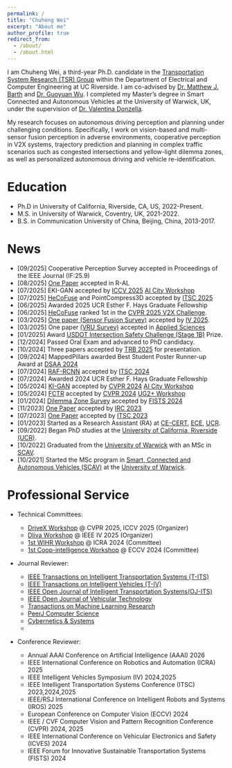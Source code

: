 ```yaml
---
permalink: /
title: "Chuheng Wei"
excerpt: "About me"
author_profile: true
redirect_from: 
  - /about/
  - /about.html
---
```


I am Chuheng Wei, a third-year Ph.D. candidate in the [Transportation System Research (TSR) Group](https://www.cert.ucr.edu/transportation-systems-vehicle-infrastructure-interaction) within the Department of Electrical and Computer Engineering at UC Riverside. I am co-advised by [Dr. Matthew J. Barth](https://intra.ece.ucr.edu/~barth/?_gl=1%2Atxlm05%2A_ga%2AMTIxMTU1MDMyMy4xNjkzOTQ5OTQ0%2A_ga_S8BZQKWST2%2AMTcwMzkzMDI1My41Mi4xLjE3MDM5MzAzMDIuMC4wLjA.%2A_ga_Z1RGSBHBF7%2AMTcwMzkzMDI1My41Mi4xLjE3MDM5MzAzMDIuMC4wLjA.) and [Dr. Guoyuan Wu](https://profiles.ucr.edu/app/home/profile/guoyuanw). I completed my Master’s degree in Smart Connected and Autonomous Vehicles at the University of Warwick, UK, under the supervision of [Dr. Valentina Donzella](https://warwick.ac.uk/fac/sci/wmg/about/our-people/profile?wmgid=1224).

My research focuses on autonomous driving perception and planning under challenging conditions. Specifically, I work on vision-based and multi-sensor fusion perception in adverse environments, cooperative perception in V2X systems, trajectory prediction and planning in complex traffic scenarios such as congested intersections and yellow-light dilemma zones, as well as personalized autonomous driving and vehicle re-identification.



Education
======
* Ph.D in University of California, Riverside, CA, US, 2022-Present.
* M.S. in University of Warwick, Coventry, UK, 2021-2022.
* B.S. in Communication University of China, Beijing, China, 2013-2017.


News
======
- [09/2025] Cooperative Perception Survey accepted in Proceedings of the IEEE Journal (IF:25.9)
- [08/2025] [One Paper](https://ieeexplore.ieee.org/abstract/document/11122292) accepted in R-AL
- [07/2025] EKI-GAN accepted by [ICCV 2025](https://iccv.thecvf.com/) [AI City Workshop](https://www.aicitychallenge.org/)
- [07/2025] [HeCoFuse](https://arxiv.org/abs/2507.13677) and PointCompress3D accepted by [ITSC 2025](https://ieee-itsc.org/2025/)
- [06/2025] Awarded 2025 UCR Esther F. Hays Graduate Fellowship
- [06/2025] [HeCoFuse](https://arxiv.org/abs/2507.13677) ranked 1st in the [CVPR 2025 V2X Challenge](https://drivex-workshop.github.io/).
- [03/2025] [One paper (Sensor Fusion Survey)](https://ieeexplore.ieee.org/document/11097396) accepted by [IV 2025](https://ieee-iv.org/2025/).
- [03/2025] One paper [(VRU Survey)](https://www.mdpi.com/2076-3417/15/7/3797) accepted in [Applied Sciences](https://www.mdpi.com/journal/applsci) 
- [01/2025] Award [USDOT Intersection Safety Challenge (Stage 1B)](https://its.dot.gov/isc/) Prize.
- [12/2024] Passed Oral Exam and advanced to PhD candidacy.
- [10/2024] Three papers accepted by [TRB 2025](https://trb-annual-meeting.nationalacademies.org/) for presentation.  
- [09/2024] MappedPillars awarded Best Student Poster Runner-up Award at [DSAA 2024](https://dsaa2024.dsaa.co/)
- [07/2024] [RAF-RCNN](https://ieeexplore.ieee.org/abstract/document/10920096) accepted by [ITSC 2024](https://ieee-itsc.org/2024/)
- [07/2024] Awarded 2024 UCR Esther F. Hays Graduate Fellowship
- [05/2024] [KI-GAN](https://openaccess.thecvf.com/content/CVPR2024W/AICity/html/Wei_KI-GAN_Knowledge-Informed_Generative_Adversarial_Networks_for_Enhanced_Multi-Vehicle_Trajectory_Forecasting_CVPRW_2024_paper.html) accepted by [CVPR 2024](https://cvpr.thecvf.com/Conferences/2024) [AI City Workshop](https://www.aicitychallenge.org/)
- [05/2024] [FCTR](https://openaccess.thecvf.com/content/CVPR2024W/UG2/html/Wei_Feature_Corrective_Transfer_Learning_End-to-End_Solutions_to_Object_Detection_in_CVPRW_2024_paper.html) accepted by [CVPR 2024](https://cvpr.thecvf.com/Conferences/2024) [UG2+ Workshop](https://cvpr2024ug2challenge.github.io/)
- [01/2024] [Dilemma Zone Survey](https://ieeexplore.ieee.org/abstract/document/10485546) accepted by [FISTS 2024](https://2023.ieee-itsc.org/)
- [11/2023] [One Paper](https://ieeexplore.ieee.org/abstract/document/10473585) accepted by [IRC 2023](https://www.ieee-irc.org/)
- [07/2023] [One Paper](https://ieeexplore.ieee.org/abstract/document/10422473) accepted by [ITSC 2023](https://2023.ieee-itsc.org/)
- [01/2023] Started as a Research Assistant (RA) at [CE-CERT](https://www.cert.ucr.edu/), [ECE](https://www.ece.ucr.edu/), [UCR](https://www.ucr.edu/).
- [09/2022] Began PhD studies at the [University of California, Riverside (UCR)](https://www.ucr.edu/).
- [10/2022] Graduated from the [University of Warwick](https://warwick.ac.uk/) with an MSc in [SCAV](https://warwick.ac.uk/fac/sci/wmg/study/masters-degrees/connected-autonomous-vehicles/).
- [10/2021] Started the MSc program in [Smart, Connected and Autonomous Vehicles (SCAV)](https://warwick.ac.uk/fac/sci/wmg/study/masters-degrees/connected-autonomous-vehicles/) at the [University of Warwick](https://warwick.ac.uk/).

Professional Service
======


- Technical Committees:
  - [DriveX Workshop](https://drivex-workshop.github.io/) @ CVPR 2025, ICCV 2025 (Organizer)
  - [Dliva Workshop](https://dliva-workshop.github.io/) @ IEEE IV 2025 (Organizer)
  - [1st WIHR Workshop](https://icrawearable.github.io/) @ ICRA 2024 (Committee)
  - [1st Coop-intelligence Workshop](https://coop-intelligence.github.io/) @ ECCV 2024 (Committee)

  
- Journal Reviewer:
  - [IEEE Transactions on Intelligent Transportation Systems (T-ITS)](https://ieee-itss.org/pub/t-its/)
  - [IEEE Transactions on Intelligent Vehicles (T-IV)](https://ieee-itss.org/pub/t-iv/)
  - [IEEE Open Journal of Intelligent Transportation Systems(OJ-ITS)](https://ieee-itss.org/pub/oj-its/)
  - [IEEE Open Journal of Vehicular Technology](https://ieeexplore.ieee.org/xpl/RecentIssue.jsp?punumber=8782711)
  - [Transactions on Machine Learning Research](https://jmlr.org/tmlr/)
  - [PeerJ Computer Science](https://peerj.com/computer-science/)
  - [Cybernetics & Systems](https://www.tandfonline.com/journals/ucbs20)
  - 
- Conference Reviewer:
  - Annual AAAI Conference on Artificial Intelligence (AAAI) 2026
  - IEEE International Conference on Robotics and Automation (ICRA) 2025
  - IEEE Intelligent Vehicles Symposium (IV) 2024,2025
  - IEEE Intelligent Transportation Systems Conference (ITSC) 2023,2024,2025
  - IEEE/RSJ International Conference on Intelligent Robots and Systems (IROS) 2025
  - European Conference on Computer Vision (ECCV) 2024 
  - IEEE / CVF Computer Vision and Pattern Recognition Conference (CVPR) 2024, 2025
  - IEEE International Conference on Vehicular Electronics and Safety (ICVES) 2024
  - IEEE Forum for Innovative Sustainable Transportation Systems (FISTS) 2024

[//]: # (Site-wide configuration)






